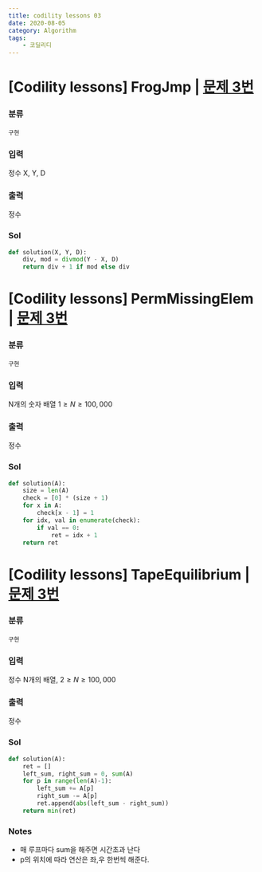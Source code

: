 ```yaml
---
title: codility lessons 03
date: 2020-08-05
category: Algorithm
tags:
    - 코딜리디
---
```


# [Codility lessons] FrogJmp | [문제 3번](https://app.codility.com/programmers/lessons/3-time_complexity/frog_jmp/start/)

### 분류
`구현`

### 입력
정수 X, Y, D

### 출력
정수

### Sol

```python
def solution(X, Y, D):
    div, mod = divmod(Y - X, D)
    return div + 1 if mod else div
```

# [Codility lessons] PermMissingElem | [문제 3번](https://app.codility.com/programmers/lessons/3-time_complexity/perm_missing_elem/start/)

### 분류
`구현`

### 입력
N개의 숫자 배열 $1 {\ge} N {\ge} 100,000$

### 출력
정수 

### Sol

```python
def solution(A):
    size = len(A)
    check = [0] * (size + 1)
    for x in A:
        check[x - 1] = 1
    for idx, val in enumerate(check):
        if val == 0:
            ret = idx + 1
    return ret
```


# [Codility lessons] TapeEquilibrium | [문제 3번](https://app.codility.com/programmers/lessons/3-time_complexity/tape_equilibrium/start/)

### 분류
`구현`

### 입력
정수 N개의 배열, $2 {\ge} N {\ge} 100,000$

### 출력
정수

### Sol

```python
def solution(A):
    ret = []
    left_sum, right_sum = 0, sum(A)
    for p in range(len(A)-1):
        left_sum += A[p]
        right_sum -= A[p]
        ret.append(abs(left_sum - right_sum))
    return min(ret)
```

### Notes
- 매 루프마다 sum을 해주면 시간초과 난다
- p의 위치에 따라 연산은 좌,우 한번씩 해준다.